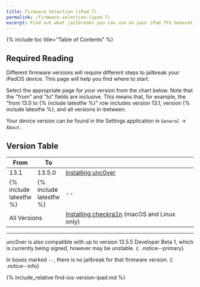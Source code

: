 ```yaml
---
title: Firmware Selection (iPad 7)
permalink: /firmware-selection-(ipad-7)
excerpt: Find out what jailbreaks you can use on your iPad 7th Generation
---
```


{% include toc title="Table of Contents" %}

## Required Reading

Different firmware versions will require different steps to jailbreak your iPadOS device. This page will help you find where to start.

Select the appropriate page for your version from the chart below. Note that the "from" and "to" fields are inclusive. This means that, for example, the "from 13.0 to {% include latestfw %}" row includes version 13.1, version {% include latestfw %}, and all versions in-between.

Your device version can be found in the Settings application in `General` -> `About`.

## Version Table

<table class="version_table">
  <colgroup>
    <col span="1" style="width: 15%;">
    <col span="1" style="width: 15%;">
    <col span="1" style="width: 70%;">
  </colgroup>
  <thead>
    <tr>
      <th>From</th>
      <th>To</th>
      <th></th>
    </tr>
  </thead>
  <tbody>
    <tr>
      <td>13.1</td>
      <td>13.5.0</td>
      <td><a href="installing-unc0ver">Installing unc0ver</a></td>
    </tr>
    <tr>
      <td>{% include latestfw %}</td>
      <td>{% include latestfw %}</td>
      <td>--</td>
    </tr>
    <tr>
      <td colspan="2">All Versions</td>
      <td><a href="installing-checkra1n">Installing checkra1n</a> (macOS and Linux only)</td>
    </tr>
  </tbody>
</table>

---

unc0ver is also compatible with up to version 13.5.5 Developer Beta 1, which is currently being signed, however may be unstable.
{: .notice--primary}

In boxes marked `--`, there is no jailbreak for that firmware version.
{: .notice--info}

{% include_relative find-ios-version-ipad.md %}